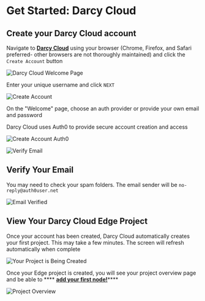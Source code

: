 # Get Started: Darcy Cloud

## Create your Darcy Cloud account

Navigate to [**Darcy Cloud**](https://cloud.darcy.ai/welcome) using your browser (Chrome, Firefox, and Safari preferred- other browsers are not thoroughly maintained) and click the `Create Account` button

![Darcy Cloud Welcome Page](../../assets/cloud-home.png)

Enter your unique username and click `NEXT`

![Create Account](<../../assets/image (9).png>)

On the "Welcome" page, choose an auth provider or provide your own email and password

Darcy Cloud uses Auth0 to provide secure account creation and access

![Create Account Auth0](<../../assets/image (13).png>)

![Verify Email](<../../assets/image (18).png>)

## Verify Your Email

You may need to check your spam folders. The email sender will be `no-reply@auth0user.net`

![Email Verified](<../../assets/image (24).png>)

## View Your Darcy Cloud Edge Project

Once your account has been created, Darcy Cloud automatically creates your first project. This may take a few minutes. The screen will refresh automatically when complete

![Your Project is Being Created](<../../assets/image (15).png>)

Once your Edge project is created, you will see your project overview page and be able to **** [**add your first node!**](nodes/get-started-add-node.md)****

![Project Overview](../../assets/1done.png)
